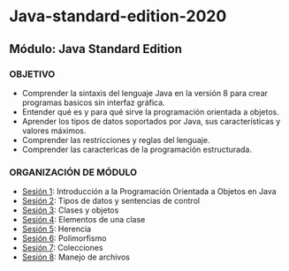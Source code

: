 # Java-standard-edition-2020
## Módulo: Java Standard Edition

### OBJETIVO
- Comprender la sintaxis del lenguaje Java en la versión 8 para crear programas basicos sin interfaz gráfica.
- Entender qué es y para qué sirve la programación orientada a objetos.
- Aprender los tipos de datos soportados por Java, sus características y valores máximos.
- Comprender las restricciones y reglas del lenguaje.
- Comprender las caractericas de la programación estructurada.

 ### ORGANIZACIÓN DE MÓDULO
 
 - [Sesión 1](Sesion-01): Introducción a la Programación Orientada a Objetos en Java
 - [Sesión 2](Sesion-02): Tipos de datos y sentencias de control
 - [Sesión 3](Sesion-03): Clases y objetos
 - [Sesión 4](Sesion-04): Elementos de una clase
 - [Sesión 5](Sesion-05): Herencia
 - [Sesión 6](Sesion-06): Polimorfismo
 - [Sesión 7](Sesion-07): Colecciones
 - [Sesión 8](Sesion-08): Manejo de archivos
